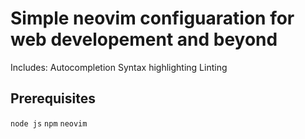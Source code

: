 # Simple neovim configuaration for web developement and beyond

Includes:
Autocompletion
Syntax highlighting
Linting

## Prerequisites

`node js`
`npm`
`neovim`
